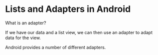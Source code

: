 # Lists and Adapters in Android

What is an adapter?

If we have our data and a list view, we can then use an adapter to adapt data for the view.

Android provides a number of different adapters.
